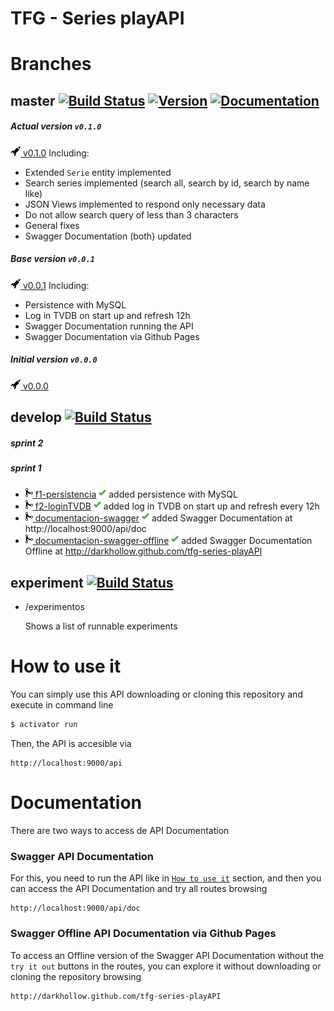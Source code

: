 TFG - Series playAPI
====================


Branches
========

## master [![Build Status](https://travis-ci.org/DarkHollow/tfg-series-playAPI.svg?branch=master)](https://travis-ci.org/DarkHollow/tfg-series-playAPI) [![Version](https://img.shields.io/badge/release-v0.1.0-blue.svg)](https://github.com/DarkHollow/tfg-series-playAPI/releases/tag/v0.1.0) [![Documentation](https://img.shields.io/badge/doc-v0.1.0-green.svg)](#documentation)


##### Actual version `v0.1.0`
[![Release](/docs/rocket.png) v0.1.0](https://github.com/DarkHollow/tfg-series-playAPI/releases/tag/v0.1.0)
Including:
- Extended `Serie` entity implemented
- Search series implemented (search all, search by id, search by name like)
- JSON Views implemented to respond only necessary data
- Do not allow search query of less than 3 characters
- General fixes
- Swagger Documentation (both) updated


##### Base version `v0.0.1`
[![Release](/docs/rocket.png) v0.0.1](https://github.com/DarkHollow/tfg-series-playAPI/releases/tag/v0.0.1)
Including:
- Persistence with MySQL
- Log in TVDB on start up and refresh 12h
- Swagger Documentation running the API
- Swagger Documentation via Github Pages


##### Initial version `v0.0.0`
[![Release](/docs/rocket.png) v0.0.0](https://github.com/DarkHollow/tfg-series-playAPI/releases/tag/v0.0.0)


## develop [![Build Status](https://travis-ci.org/DarkHollow/tfg-series-playAPI.svg?branch=develop)](https://travis-ci.org/DarkHollow/tfg-series-playAPI)

##### sprint 2

##### sprint 1
- [![Merge](/docs/git-merge.png) f1-persistencia](https://github.com/DarkHollow/tfg-series-playAPI/commit/afae5affa2267e11c7a0213d91c4126007203b21) [![Success](/docs/check.png)](https://travis-ci.org/DarkHollow/tfg-series-playAPI/builds/169117350) added persistence with MySQL
- [![Merge](/docs/git-merge.png) f2-loginTVDB](https://github.com/DarkHollow/tfg-series-playAPI/commit/0d770990d298835e057b4ef3279df0230bfa7b0a) [![Success](/docs/check.png)](https://travis-ci.org/DarkHollow/tfg-series-playAPI/builds/171504480) added log in TVDB on start up and refresh every 12h
- [![Merge](/docs/git-merge.png) documentacion-swagger](https://github.com/DarkHollow/tfg-series-playAPI/commit/9049dee28153efd6c02b133f2526655eeb4b3dd7) [![Success](/docs/check.png)](https://travis-ci.org/DarkHollow/tfg-series-playAPI/builds/177389040) added Swagger Documentation at http://localhost:9000/api/doc
- [![Merge](/docs/git-merge.png) documentacion-swagger-offline](https://github.com/DarkHollow/tfg-series-playAPI/commit/5192f336f768d48a8061d292de8adf850ca1a190) [![Success](/docs/check.png)](https://travis-ci.org/DarkHollow/tfg-series-playAPI/builds/177477812) added Swagger Documentation Offline at <http://darkhollow.github.com/tfg-series-playAPI>


## experiment [![Build Status](https://travis-ci.org/DarkHollow/tfg-series-playAPI.svg?branch=experiment)](https://travis-ci.org/DarkHollow/tfg-series-playAPI)

- /experimentos

  Shows a list of runnable experiments


How to use it
=============
You can simply use this API downloading or cloning this repository and execute in command line

```bash
$ activator run
```

Then, the API is accesible via

```
http://localhost:9000/api
```


Documentation
=============

There are two ways to access de API Documentation

### Swagger API Documentation
For this, you need to run the API like in [`How to use it`](#how-to-use-it) section, and then you can access the API Documentation and try all routes browsing

```
http://localhost:9000/api/doc
```

### Swagger Offline API Documentation via Github Pages
To access an Offline version of the Swagger API Documentation without the `try it out` buttons in the routes, you can explore it without downloading or cloning the repository browsing

```
http://darkhollow.github.com/tfg-series-playAPI
```
